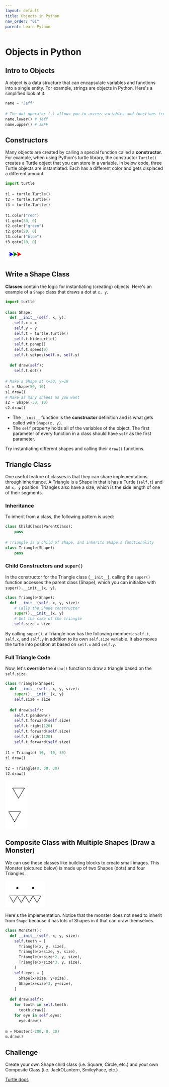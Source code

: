 ```yaml
---
layout: default
title: Objects in Python
nav_order: "01"
parent: Learn Python
---
```


# Objects in Python

## Intro to Objects

A object is a data structure that can encapsulate variables and functions into a single entity. For example, strings are objects in Python. Here's a simplified look at it.

```python
name = "Jeff"

# The dot operator (.) allows you to access variables and functions from the object.
name.lower() # jeff
name.upper() # JEFF
```

## Constructors

Many objects are created by calling a special function called a **constructor**. For example, when using Python's turtle library, the constructor `Turtle()` creates a Turtle object that you can store in a variable. In below code, three Turtle objects are instantiated. Each has a different color and gets displaced a different amount.

```py
import turtle

t1 = turtle.Turtle()
t2 = turtle.Turtle()
t3 = turtle.Turtle()

t1.color("red")
t1.goto(30, 0)
t2.color("green")
t2.goto(20, 0)
t3.color("blue")
t3.goto(10, 0)
```

![Turtle instances](/assets/images/python/objects/instances.png)

## Write a Shape Class

**Classes** contain the logic for instantiating (creating) objects. Here's an example of a `Shape` class that draws a dot at `x, y`.

```python
import turtle

class Shape:
  def __init__(self, x, y):
    self.x = x
    self.y = y
    self.t = turtle.Turtle()
    self.t.hideturtle()
    self.t.penup()
    self.t.speed(0)
    self.t.setpos(self.x, self.y)

  def draw(self):
    self.t.dot()

# Make a Shape at x=50, y=10
s1 = Shape(50, 10)
s1.draw()
# Make as many shapes as you want
s2 = Shape(-30, 10)
s2.draw()
```

- The `__init__` function is the **constructor** definition and is what gets called with `Shape(x, y)`.
- The `self` property holds all of the variables of the object. The first parameter of every function in a class should have `self` as the first parameter.

Try instantiating different shapes and calling their `draw()` functions.

## Triangle Class

One useful feature of classes is that they can share implementations through inheritance. A Triangle is a Shape in that it has a Turtle (`self.t`) and an `x, y` position. Triangles also have a size, which is the side length of one of their segments.

### Inheritance

To inherit from a class, the following pattern is used:

```py
class ChildClass(ParentClass):
    pass

# Triangle is a child of Shape, and inherits Shape's functionality
class Triangle(Shape):
    pass
```

### Child Constructors and `super()`

In the constructor for the Triangle class (`__init__`), calling the `super()` function accesses the parent class (Shape), which you can initialize with `super().__init__(x, y)`.

```python
class Triangle(Shape):
  def __init__(self, x, y, size):
    # Calls the Shape constructor
    super().__init__(x, y)
    # Set the size of the triangle
    self.size = size
```

By calling `super()`, a Triangle now has the following members: `self.t`, `self.x`, and `self.y` in addition to its own `self.size` variable. It also moves the turtle into position at based on `self.x` and `self.y`.

### Full Triangle Code

Now, let's **override** the `draw()` function to draw a triangle based on the `self.size`.

```python
class Triangle(Shape):
  def __init__(self, x, y, size):
    super().__init__(x, y)
    self.size = size

  def draw(self):
    self.t.pendown()
    self.t.forward(self.size)
    self.t.right(120)
    self.t.forward(self.size)
    self.t.right(120)
    self.t.forward(self.size)

t1 = Triangle(-10, -10, 30)
t1.draw()

t2 = Triangle(0, 50, 30)
t2.draw()
```

![Triangles](/assets/images/python/objects/triangles.png)

## Composite Class with Multiple Shapes (Draw a Monster)

We can use these classes like building blocks to create small images. This Monster (pictured below) is made up of two Shapes (dots) and four Triangles.

![Monster](/assets/images/python/objects/monster.png)

Here's the implementation. Notice that the monster does not need to inherit from `Shape` because it has lots of Shapes in it that can draw themselves.

```python
class Monster():
  def __init__(self, x, y, size):
    self.teeth = [
      Triangle(x, y, size),
      Triangle(x+size, y, size),
      Triangle(x+size*2, y, size),
      Triangle(x+size*3, y, size),
    ]
    self.eyes = [
      Shape(x+size, y+size),
      Shape(x+size*3, y+size),
    ]

  def draw(self):
    for tooth in self.teeth:
      tooth.draw()
    for eye in self.eyes:
      eye.draw()

m = Monster(-200, 0, 20)
m.draw()
```

## Challenge

Create your own Shape child class (i.e. Square, Circle, etc.) and your own Composite Class (i.e. JackOLantern, SmileyFace, etc.)

[Turtle docs](https://docs.python.org/3/library/turtle.html)
